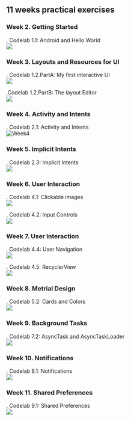 ## 11 weeks practical exercises
### Week 2. Getting Started
. Codelab 1.1: Android and Hello World <br>
![](Week2.png)

### Week 3. Layouts and Resources for UI
. Codelab 1.2.PartA: My first interactive UI <br>
![](Week3-Part1.jpg)


.Codelab 1.2.PartB: The layout Editor <br>
![](Week3-Part2.jpg)


### Week 4. Activity and Intents
. Codelab 2.1: Activity and Intents <br>
![Week4](week4.jpg)

### Week 5. Implicit Intents
. Codelab 2.3: Implicit Intents <br>
![](week5.png)

### Week 6. User Interaction
. Codelab 4.1: Clickable images <br>
![](week6-Part1.jpg)

. Codelab 4.2: Input Controls <br>
![](Week6-Part2.jpg)

### Week 7. User Interaction
. Codelab 4.4: User Navigation <br>
![](Week7-Part1.jpg)

. Codelab 4.5: RecyclerView <br>
![](Week7-Part2.png)

### Week 8. Metrial Design
. Codelab 5.2: Cards and Colors <br>
![](Week8.jpg)

### Week 9. Background Tasks
. Codelab 7.2: AsyncTask and AsyncTaskLoader <br>
![](Week9.jpg)

### Week 10. Notifications
. Codelab 8.1: Notifications <br>
![](Week10.jpg)

### Week 11. Shared Preferences
. Codelab 9.1: Shared Preferences <br>
![](Week11.jpg)

